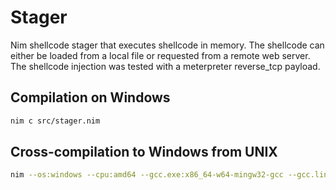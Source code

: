 # Stager

Nim shellcode stager that executes shellcode in memory. The shellcode can either be loaded from a local file or requested from a remote web server. The shellcode injection was tested with a meterpreter reverse_tcp payload. 

## Compilation on Windows

```bash
nim c src/stager.nim
```

## Cross-compilation to Windows from UNIX

```bash
nim --os:windows --cpu:amd64 --gcc.exe:x86_64-w64-mingw32-gcc --gcc.linkerexe:x86_64-w64-mingw32-gcc -d:release c src/stager.nim
```